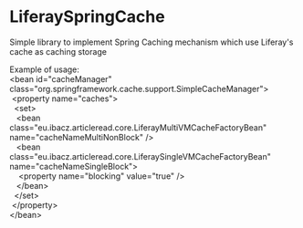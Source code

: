 # LiferaySpringCache
Simple library to implement Spring Caching mechanism which use Liferay's cache as caching storage

Example of usage:<br>
    &lt;bean id="cacheManager" class="org.springframework.cache.support.SimpleCacheManager"&gt;<br>
        &nbsp;&lt;property name="caches"&gt;<br>
            &nbsp;&nbsp;&lt;set&gt;<br>
                &nbsp;&nbsp;&nbsp;&lt;bean class="eu.ibacz.articleread.core.LiferayMultiVMCacheFactoryBean" name="cacheNameMultiNonBlock" /&gt;<br>
                &nbsp;&nbsp;&nbsp;&lt;bean class="eu.ibacz.articleread.core.LiferaySingleVMCacheFactoryBean" name="cacheNameSingleBlock"&gt;<br>
                    &nbsp;&nbsp;&nbsp;&nbsp;&lt;property name="blocking" value="true" /&gt;<br>
                &nbsp;&nbsp;&nbsp;&lt;/bean&gt;<br>
            &nbsp;&nbsp;&lt;/set&gt;<br>
        &nbsp;&lt;/property&gt;<br>
    &lt;/bean&gt;<br>
